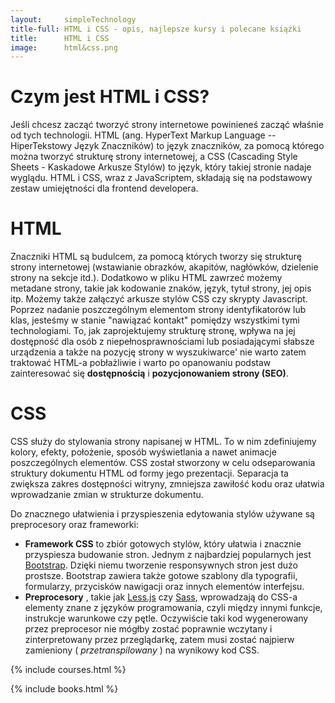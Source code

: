 ```yaml
---
layout:     simpleTechnology
title-full: HTML i CSS - opis, najlepsze kursy i polecane książki
title:      HTML i CSS
image:      html&css.png
---
```



# Czym jest HTML i CSS?

Jeśli chcesz zacząć tworzyć strony internetowe powinieneś zacząć właśnie od tych technologii.
HTML (ang. HyperText Markup Language -- HiperTekstowy Język Znaczników) to język znaczników, za pomocą którego można tworzyć strukturę strony internetowej, a CSS (Cascading Style Sheets - Kaskadowe Arkusze Stylów) to język, który takiej stronie nadaje wyglądu. HTML i CSS, wraz z JavaScriptem, składają się na podstawowy zestaw umiejętności dla frontend developera.

# HTML

Znaczniki HTML są budulcem, za pomocą których tworzy się strukturę strony internetowej (wstawianie obrazków, akapitów, nagłówków, dzielenie strony na sekcje itd.). Dodatkowo w pliku HTML zawrzeć możemy metadane strony, takie jak kodowanie znaków, język, tytuł strony, jej opis itp. Możemy także załączyć arkusze stylów CSS czy skrypty Javascript. Poprzez nadanie poszczególnym elementom strony identyfikatorów lub klas, jesteśmy w stanie "nawiązać kontakt" pomiędzy wszystkimi tymi technologiami. To, jak zaprojektujemy strukturę stronę, wpływa na jej dostępność dla osób z niepełnosprawnościami lub posiadającymi słabsze urządzenia a także na pozycję strony w wyszukiwarce' nie warto zatem traktować HTML-a pobłażliwie i warto po opanowaniu podstaw zainteresować się **dostępnością** i **pozycjonowaniem strony (SEO)**.

# CSS

CSS służy do stylowania strony napisanej w HTML. To w nim zdefiniujemy kolory, efekty, położenie, sposób wyświetlania a nawet animacje poszczególnych elementów. CSS został stworzony w celu odseparowania struktury dokumentu HTML od formy jego prezentacji. Separacja ta zwiększa zakres dostępności witryny, zmniejsza zawiłość kodu oraz ułatwia wprowadzanie zmian w strukturze dokumentu.

Do znacznego ułatwienia i przyspieszenia edytowania stylów używane są preprocesory oraz frameworki:
* **Framework CSS** to zbiór gotowych stylów, który ułatwia i znacznie przyspiesza budowanie stron. Jednym z najbardziej popularnych jest [Bootstrap](https://getbootstrap.com/). Dzięki niemu tworzenie responsywnych stron jest dużo prostsze. Bootstrap zawiera także gotowe szablony dla typografii, formularzy, przycisków nawigacji oraz innych elementów interfejsu.
* **Preprocesory** , takie jak [Less.js](https://lesscss.org/) czy [Sass](https://sass-lang.com/), wprowadzają do CSS-a elementy znane z języków programowania, czyli między innymi funkcje, instrukcje warunkowe czy pętle. Oczywiście taki kod wygenerowany przez preprocesor nie mógłby zostać poprawnie wczytany i zinterpretowany przez przeglądarkę, zatem musi zostać najpierw zamieniony ( *przetranspilowany* ) na wynikowy kod CSS.

{% include courses.html %}

{% include books.html %}

